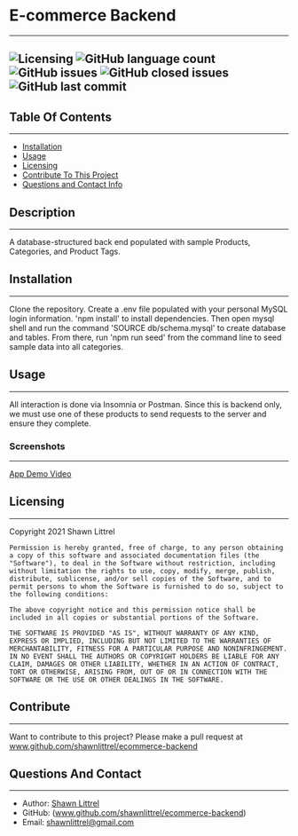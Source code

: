 # E-commerce Backend
---
    
    
![Licensing](https://img.shields.io/github/license/shawnlittrel/ecommerce-backend)   ![GitHub language count](https://img.shields.io/github/languages/count/shawnlittrel/ecommerce-backend)      ![GitHub issues](https://img.shields.io/github/issues/shawnlittrel/ecommerce-backend)   ![GitHub closed issues](https://img.shields.io/github/issues-closed/shawnlittrel/ecommerce-backend)      ![GitHub last commit](https://img.shields.io/github/last-commit/shawnlittrel/ecommerce-backend)
---


    
## Table Of Contents
---
* [Installation](#installation)
* [Usage](#usage)
* [Licensing](#licensing)
* [Contribute To This Project](#contribute)
* [Questions and Contact Info](#questions-and-contact)

    
## Description
---
A database-structured back end populated with sample Products, Categories, and Product Tags.
    

    
## Installation
---
Clone the repository.  Create a .env file populated with your personal MySQL login information.  'npm install' to install dependencies.  Then open mysql shell and run the command 'SOURCE db/schema.mysql' to create database and tables.  From there, run 'npm run seed' from the command line to seed sample data into all categories.


    
## Usage
---
All interaction is done via Insomnia or Postman.  Since this is backend only, we must use one of these products to send requests to the server and ensure they complete.

### Screenshots
---
[App Demo Video](https://drive.google.com/file/d/1aT99xjnN8pIo8W3HqcHsukTP-QuHmUyR/view?usp=sharing)

    
## Licensing
---
Copyright 2021 Shawn Littrel 
    
    Permission is hereby granted, free of charge, to any person obtaining a copy of this software and associated documentation files (the "Software"), to deal in the Software without restriction, including without limitation the rights to use, copy, modify, merge, publish, distribute, sublicense, and/or sell copies of the Software, and to permit persons to whom the Software is furnished to do so, subject to the following conditions:  
        
    The above copyright notice and this permission notice shall be included in all copies or substantial portions of the Software. 
        
    THE SOFTWARE IS PROVIDED "AS IS", WITHOUT WARRANTY OF ANY KIND, EXPRESS OR IMPLIED, INCLUDING BUT NOT LIMITED TO THE WARRANTIES OF MERCHANTABILITY, FITNESS FOR A PARTICULAR PURPOSE AND NONINFRINGEMENT. IN NO EVENT SHALL THE AUTHORS OR COPYRIGHT HOLDERS BE LIABLE FOR ANY CLAIM, DAMAGES OR OTHER LIABILITY, WHETHER IN AN ACTION OF CONTRACT, TORT OR OTHERWISE, ARISING FROM, OUT OF OR IN CONNECTION WITH THE SOFTWARE OR THE USE OR OTHER DEALINGS IN THE SOFTWARE.


    
    
    
## Contribute
---
Want to contribute to this project?  Please make a pull request at www.github.com/shawnlittrel/ecommerce-backend


    
## Questions And Contact
---
* Author: [Shawn Littrel](www.github.com/shawnlittrel)
* GitHub: (www.github.com/shawnlittrel/ecommerce-backend)
* Email: shawnlittrel@gmail.com
    
    
